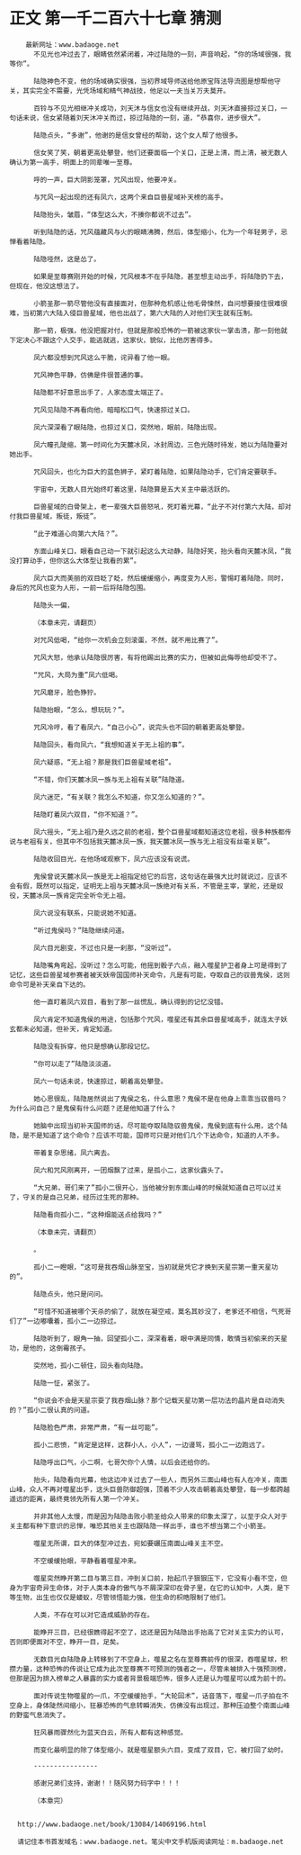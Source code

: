 # 正文 第一千二百六十七章 猜测
        最新网址：www.badaoge.net
          不见光也冲过去了，眼睛依然紧闭着，冲过陆隐的一刻，声音响起，“你的场域很强，我等你”。
      
          陆隐神色不变，他的场域确实很强，当初界域导师送给他原宝阵法导流图是想帮他守关，其实完全不需要，光凭场域和精气神战技，他足以一夫当关万夫莫开。
      
          百铃与不见光相继冲关成功，刘天沐与信女也没有继续开战，刘天沐直接掠过关口，一句话未说，信女紧随着刘天沐冲关而过，掠过陆隐的一刻，道，“恭喜你，进步很大”。
      
          陆隐点头，“多谢”，他谢的是信女曾经的帮助，这个女人帮了他很多。
      
          信女笑了笑，朝着更高处攀登，他们还要面临一个关口，正是上清，而上清，被无数人确认为第一高手，明面上的同辈唯一至尊。
      
          呼的一声，巨大阴影笼罩，咒风出现，他要冲关。
      
          与咒风一起出现的还有凤六，这两个来自巨兽星域补天榜的高手。
      
          陆隐抬头，皱眉，“体型这么大，不揍你都说不过去”。
      
          听到陆隐的话，咒风蕴藏风与火的眼睛沸腾，然后，体型缩小，化为一个年轻男子，忌惮看着陆隐。
      
          陆隐哑然，这是怂了。
      
          如果是至尊赛刚开始的时候，咒风根本不在乎陆隐，甚至想主动出手，将陆隐扔下去，但现在，他没这想法了。
      
          小箭圣那一箭尽管他没有直接面对，但那种危机感让他毛骨悚然，自问想要接住很难很难，当初第六大陆入侵巨兽星域，他也出战了，第六大陆的人对他们天生就有压制。
      
          那一箭，极强，他没把握对付，但就是那般恐怖的一箭被这家伙一掌击溃，那一刻他就下定决心不跟这个人交手，能逃就逃，这家伙，貌似，比他厉害得多。
      
          凤六都没想到咒风这么干脆，诧异看了他一眼。
      
          咒风神色平静，仿佛是件很普通的事。
      
          陆隐都不好意思出手了，人家态度太端正了。
      
          咒风见陆隐不再看向他，暗暗松口气，快速掠过关口。
      
          凤六深深看了眼陆隐，也掠过关口，突然地，眼前，陆隐出现。
      
          凤六瞳孔陡缩，第一时间化为天麓冰凤，冰封周边，三色光随时待发，她以为陆隐要对她出手。
      
          咒风回头，也化为巨大的蓝色狮子，紧盯着陆隐，如果陆隐动手，它们肯定要联手。
      
          宇宙中，无数人目光始终盯着这里，陆隐算是五大关主中最活跃的。
      
          巨兽星域的白骨架上，老一辈强大巨兽怒吼，死盯着光幕，“此子不对付第六大陆，却对付我巨兽星域，叛徒，叛徒”。
      
          “此子难道心向第六大陆？”。
      
          东面山峰关口，眼看自己动一下就引起这么大动静，陆隐好笑，抬头看向天麓冰凤，“我没打算动手，但你这么大体型让我看的累”。
      
          凤六巨大而美丽的双目眨了眨，然后缓缓缩小，再度变为人形，警惕盯着陆隐，同时，身后的咒风也变为人形，一前一后将陆隐包围。
      
          陆隐头一偏，
      
          （本章未完，请翻页）
      
          对咒风低喝，“给你一次机会立刻滚蛋，不然，就不用比赛了”。
      
          咒风大怒，他承认陆隐很厉害，有将他踢出比赛的实力，但被如此侮辱他却受不了。
      
          “咒风，大局为重”凤六低喝。
      
          咒风磨牙，脸色狰狞。
      
          陆隐抬眼，“怎么，想玩玩？”。
      
          咒风冷哼，看了看凤六，“自己小心”，说完头也不回的朝着更高处攀登。
      
          陆隐回头，看向凤六，“我想知道关于无上祖的事”。
      
          凤六疑惑，“无上祖？那是我们巨兽星域老祖”。
      
          “不错，你们天麓冰凤一族与无上祖有关联”陆隐道。
      
          凤六迷茫，“有关联？我怎么不知道，你又怎么知道的？”。
      
          陆隐盯着凤六双目，“你不知道？”。
      
          凤六摇头，“无上祖乃是久远之前的老祖，整个巨兽星域都知道这位老祖，很多种族都传说与老祖有关，但其中不包括我天麓冰凤一族，我天麓冰凤一族与无上祖没有丝毫关联”。
      
          陆隐收回目光，在他场域观察下，凤六应该没有说谎。
      
          鬼侯曾说天麓冰凤一族是无上祖指定给它的后宫，这句话在最强大比时就说过，应该不会有假，既然可以指定，证明无上祖与天麓冰凤一族绝对有关系，不管是主宰，掌舵，还是奴役，天麓冰凤一族肯定完全听令无上祖。
      
          凤六说没有联系，只能说她不知道。
      
          “听过鬼侯吗？”陆隐继续问道。
      
          凤六目光剧变，不过也只是一刹那，“没听过”。
      
          陆隐嘴角弯起，没听过？怎么可能，他摇到骰子六点，融入噬星护卫者身上可是得到了记忆，这些巨兽星域参赛者被天妖帝国国师补天命令，凡是有可能，夺取自己的驭兽鬼侯，这则命令可是补天亲自下达的。
      
          他一直盯着凤六双目，看到了那一丝慌乱，确认得到的记忆没错。
      
          凤六肯定不知道鬼侯的用途，包括那个咒风，噬星还有其余巨兽星域高手，就连太子妖玄都未必知道，但补天，肯定知道。
      
          陆隐没有拆穿，他只是想确认那段记忆。
      
          “你可以走了”陆隐淡淡道。
      
          凤六一句话未说，快速掠过，朝着高处攀登。
      
          她心思很乱，陆隐居然说出了鬼侯之名，什么意思？鬼侯不是在他身上乖乖当驭兽吗？为什么问自己？是鬼侯有什么问题？还是他知道了什么？
      
          她脑中出现当初补天国师的话，尽可能夺取陆隐驭兽鬼侯，鬼侯到底有什么用，这个陆隐，是不是知道了这个命令？应该不可能，国师可只是对他们几个下达命令，知道的人不多。
      
          带着复杂思绪，凤六离去。
      
          凤六和咒风刚离开，一团烟飘了过来，是孤小二，这家伙露头了。
      
          “大兄弟，哥们来了”孤小二很开心，当他被分到东面山峰的时候就知道自己可以过关了，守关的是自己兄弟，经历过生死的那种。
      
          陆隐看向孤小二，“这种烟能送点给我吗？”
      
          （本章未完，请翻页）
      
          。
      
          孤小二一瞪眼，“这可是我吞烟山脉至宝，当初就是凭它才换到天星宗第一重天星功的”。
      
          陆隐点头，他只是问问。
      
          “可惜不知道被哪个天杀的偷了，就放在凝空戒，莫名其妙没了，老爹还不相信，气死哥们了”一边嘟囔着，孤小二一边掠过。
      
          陆隐听到了，眼角一抽，回望孤小二，深深看着，眼中满是同情，敢情当初偷来的天星功，是他的，这倒霉孩子。
      
          突然地，孤小二顿住，回头看向陆隐。
      
          陆隐一怔，紧张了。
      
          “你说会不会是天星宗耍了我吞烟山脉？那个记载天星功第一层功法的晶片是自动消失的？”孤小二很认真的问道。
      
          陆隐脸色严肃，非常严肃，“有一丝可能”。
      
          孤小二悲愤，“肯定是这样，这群小人，小人”，一边谩骂，孤小二一边跑远了。
      
          陆隐呼出口气，小二啊，七哥欠你个人情，以后会还给你的。
      
          抬头，陆隐看向光幕，他这边冲关过去了一些人，而另外三面山峰也有人在冲关，南面山峰，众人不再对噬星出手，这头巨兽防御超强，顶着不少人攻击朝着高处攀登，每一步都跨越遥远的距离，最终竟领先所有人第一个冲关。
      
          并非其他人太慢，而是因为陆隐击败小箭圣给众人带来的印象太深了，以至于众人对于关主都有种下意识的忌惮，唯恐其他关主也跟陆隐一样出手，谁也不想当第二个小箭圣。
      
          噬星无所谓，巨大的体型冲过去，宛如要碾压南面山峰关主不空。
      
          不空缓缓抬眼，平静看着噬星冲来。
      
          噬星突然睁开第二目与第三目，冲到关口前，抬起爪子狠狠压下，它没有小看不空，但身为宇宙奇异生命体，对于人类本身的傲气与不屑深深印在骨子里，在它的认知中，人类，是下等生物，出生也仅仅是蝼蚁，尽管领悟能力强，但生命的枳晧限制了他们。
      
          人类，不存在可以对它造成威胁的存在。
      
          能睁开三目，已经很瞧得起不空了，这还是因为陆隐出手抬高了它对关主实力的认可，否则即便面对不空，睁开一目，足矣。
      
          无数目光自陆隐身上转移到了不空身上，噬星之名在至尊赛前传的很深，吞噬星球，积攒力量，这种恐怖的传说让它成为此次至尊赛不可预测的强者之一，尽管未被排入十强预测榜，但那是因为排入榜单之人暴露的实力或者背景极端恐怖，很多人还是认为噬星可以成为前十的。
      
          面对传说生物噬星的一爪，不空缓缓抬手，“大轮回术”，话音落下，噬星一爪子拍在不空身上，身体陡然间缩小，狂暴恐怖的气息转瞬消失，仿佛没有出现过，那种压迫整个南面山峰的野蛮气息消失了。
      
          狂风暴雨骤然化为蓝天白云，所有人都有这种感觉。
      
          而变化最明显的除了体型缩小，就是噬星额头六目，变成了双目，它，被打回了幼时。
      
          ----------------
      
          感谢兄弟们支持，谢谢！！随风努力码字中！！！
      
          （本章完）
      
      
      http://www.badaoge.net/book/13084/14069196.html
      
      请记住本书首发域名：www.badaoge.net。笔尖中文手机版阅读网址：m.badaoge.net